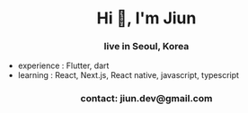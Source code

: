 <h1 align="center">Hi 👋, I'm Jiun</h1>
<h3 align="center">live in Seoul, Korea</h3>

- experience : Flutter, dart
- learning : React, Next.js, React native, javascript, typescript

<h3 align="center">contact: jiun.dev@gmail.com</h3>


